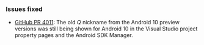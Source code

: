 ### Issues fixed

  * [GitHub PR 4011](https://github.com/xamarin/xamarin-android/pull/4011):
    The old *Q* nickname from the Android 10 preview versions was still being
    shown for Android 10 in the Visual Studio project property pages and the
    Android SDK Manager.
